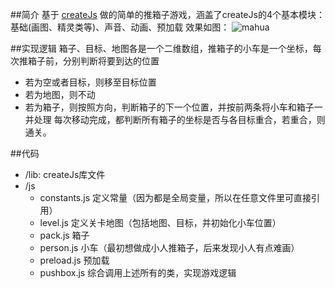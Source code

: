 ##简介
基于 [createJs](https://github.com/createJs) 做的简单的推箱子游戏，涵盖了createJs的4个基本模块：基础(画图、精灵类等)、声音、动画、预加载
效果如图：
![mahua](http://note.youdao.com/yws/public/resource/008f8407a1dffab4cff6ebfd2a9af920/xmlnote/DC14B50A7EBD41CE9586D52F1E0C2ED1/29958)

##实现逻辑
箱子、目标、地图各是一个二维数组，推箱子的小车是一个坐标，每次推箱子前，分别判断将要到达的位置
* 若为空或者目标，则移至目标位置
* 若为地图，则不动
* 若为箱子，则按照方向，判断箱子的下一个位置，并按前两条将小车和箱子一并处理
每次移动完成，都判断所有箱子的坐标是否与各目标重合，若重合，则通关。

##代码
* /lib: createJs库文件
* /js
    * constants.js 定义常量（因为都是全局变量，所以在任意文件里可直接引用）
    * level.js 定义关卡地图（包括地图、目标，并初始化小车位置）
    * pack.js 箱子
    * person.js 小车（最初想做成小人推箱子，后来发现小人有点难画）
    * preload.js 预加载
    * pushbox.js 综合调用上述所有的类，实现游戏逻辑